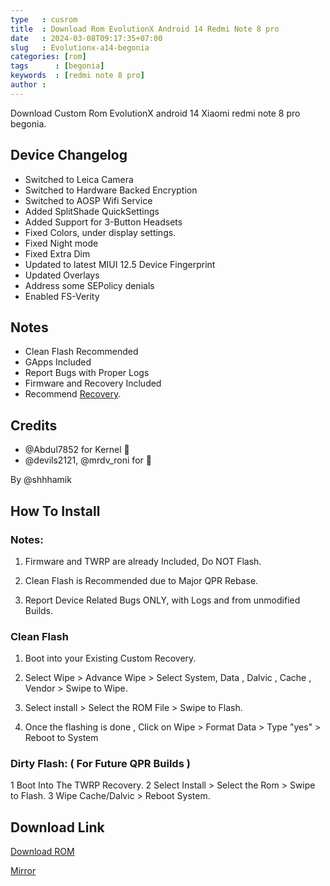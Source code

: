 ```yaml
---
type   : cusrom
title  : Download Rom EvolutionX Android 14 Redmi Note 8 pro 
date   : 2024-03-08T09:17:35+07:00
slug   : Evolutionx-a14-begonia
categories: [rom]
tags      : [begonia]
keywords  : [redmi note 8 pro]
author : 
---
```


Download Custom Rom EvolutionX android 14 Xiaomi redmi note 8 pro begonia.


## Device Changelog
- Switched to Leica Camera
- Switched to Hardware Backed Encryption
- Switched to AOSP Wifi Service
- Added SplitShade QuickSettings
- Added Support for 3-Button Headsets
- Fixed Colors, under display settings. 
- Fixed Night mode
- Fixed Extra Dim
- Updated to latest MIUI 12.5 Device Fingerprint
- Updated Overlays
- Address some SEPolicy denials
- Enabled FS-Verity


## Notes
- Clean Flash Recommended
- GApps Included
- Report Bugs with Proper Logs
- Firmware and Recovery Included
- Recommend [Recovery](https://t.me/RedmiNote8ProUpdates/1379).

## Credits
- @Abdul7852 for Kernel 🎄
- @devils2121, @mrdv_roni for 🧪 

By @shhhamik

## How To Install
### Notes: 
1. Firmware and TWRP are already Included, Do NOT Flash. 

2. Clean Flash is Recommended due to Major QPR Rebase.

3. Report Device Related Bugs ONLY, with Logs and from unmodified Builds. 

### Clean Flash
1. Boot into your Existing Custom Recovery.

2. Select Wipe > Advance Wipe > Select System, Data , Dalvic , Cache , Vendor > Swipe to Wipe.

3. Select install > Select the ROM File > Swipe to Flash.

4. Once the flashing is done , Click on Wipe > Format Data > Type "yes" > Reboot to System

### Dirty Flash:  ( For Future QPR Builds )

1 Boot Into The TWRP Recovery.
2 Select Install > Select the Rom > Swipe to Flash.
3 Wipe Cache/Dalvic > Reboot System.

## Download Link
[Download ROM](https://sourceforge.net/projects/evolution-x/files/begonia/14/)

[Mirror](https://t.me/shamiksroms/47)


